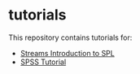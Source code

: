 # tutorials
This repository contains tutorials for:

* [Streams Introduction to SPL](https://github.com/IBMStreams/tutorials/tree/master/introlab)
* [SPSS Tutorial](https://github.com/IBMStreams/tutorials/tree/master/spsslab)
